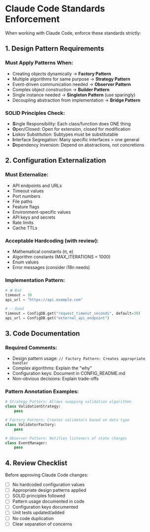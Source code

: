 # Claude Code Standards Enforcement

When working with Claude Code, enforce these standards strictly:

## 1. Design Pattern Requirements

### Must Apply Patterns When:
- Creating objects dynamically → **Factory Pattern**
- Multiple algorithms for same purpose → **Strategy Pattern**
- Event-driven communication needed → **Observer Pattern**
- Complex object construction → **Builder Pattern**
- Single instance needed → **Singleton Pattern** (use sparingly)
- Decoupling abstraction from implementation → **Bridge Pattern**

### SOLID Principles Check:
- **S**ingle Responsibility: Each class/function does ONE thing
- **O**pen/Closed: Open for extension, closed for modification
- **L**iskov Substitution: Subtypes must be substitutable
- **I**nterface Segregation: Many specific interfaces > one general
- **D**ependency Inversion: Depend on abstractions, not concretions

## 2. Configuration Externalization

### Must Externalize:
- API endpoints and URLs
- Timeout values
- Port numbers
- File paths
- Feature flags
- Environment-specific values
- API keys and secrets
- Rate limits
- Cache TTLs

### Acceptable Hardcoding (with review):
- Mathematical constants (π, e)
- Algorithm constants (MAX_ITERATIONS = 1000)
- Enum values
- Error messages (consider i18n needs)

### Implementation Pattern:
```python
# ❌ Bad
timeout = 30
api_url = "https://api.example.com"

# ✅ Good
timeout = ConfigDB.get("request_timeout_seconds", default=30)
api_url = ConfigDB.get("external_api_endpoint")
```

## 3. Code Documentation

### Required Comments:
- Design pattern usage: `// Factory Pattern: Creates appropriate handler`
- Complex algorithms: Explain the "why"
- Configuration keys: Document in CONFIG_README.md
- Non-obvious decisions: Explain trade-offs

### Pattern Annotation Examples:
```python
# Strategy Pattern: Allows swapping validation algorithms
class ValidationStrategy:
    pass

# Factory Pattern: Creates validators based on data type  
class ValidatorFactory:
    pass

# Observer Pattern: Notifies listeners of state changes
class EventManager:
    pass
```

## 4. Review Checklist

Before approving Claude Code changes:
- [ ] No hardcoded configuration values
- [ ] Appropriate design patterns applied
- [ ] SOLID principles followed
- [ ] Pattern usage documented in code
- [ ] Configuration keys documented
- [ ] Unit tests updated/added
- [ ] No code duplication
- [ ] Clear separation of concerns